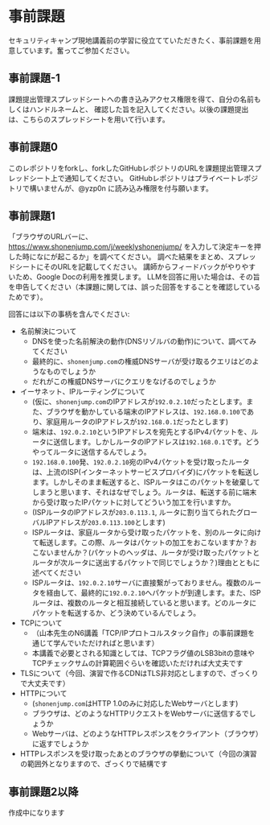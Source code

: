 # 事前課題
セキュリティキャンプ現地講義前の学習に役立てていただきたく、事前課題を用意しています。奮ってご参加ください。

## 事前課題-1
課題提出管理スプレッドシートへの書き込みアクセス権限を得て、自分の名前もしくはハンドルネームと、
確認した旨を記入してください。以後の課題提出は、こちらのスプレッドシートを用いて行います。

## 事前課題0
このレポジトリをforkし、forkしたGitHubレポジトリのURLを課題提出管理スプレッドシート上で通知してください。
GitHubレポジトリはプライベートレポジトリで構いませんが、@yzp0n に読み込み権限を付与願います。

## 事前課題1
「ブラウザのURLバーに、 https://www.shonenjump.com/j/weeklyshonenjump/ を入力して決定キーを押した時になにが起こるか」を調べてください。
調べた結果をまとめ、スプレッドシートにそのURLを記載してください。
講師からフィードバックがやりやすいため、Google Docの利用を推奨します。
LLMを回答に用いた場合は、その旨を申告してください（本課題に関しては、誤った回答をすることを確認しているためです）。

回答には以下の事柄を含んでください:
  - 名前解決について
    - DNSを使った名前解決の動作(DNSリゾルバの動作)について、調べてみてください
    - 最終的に、`shonenjump.com`の権威DNSサーバが受け取るクエリはどのようなものでしょうか
    - だれがこの権威DNSサーバにクエリをなげるのでしょうか
  - イーサネット、IPルーティングについて
    - (仮に、`shonenjump.com`のIPアドレスが`192.0.2.10`だったとします。また、ブラウザを動かしている端末のIPアドレスは、`192.168.0.100`であり、家庭用ルータのIPアドレスが`192.168.0.1`だったとします)
    - 端末は、`192.0.2.10`というIPアドレスを宛先とするIPv4パケットを、ルータに送信します。しかしルータのIPアドレスは`192.168.0.1`です。どうやってルータに送信するんでしょう。
    - `192.168.0.100`発、`192.0.2.10`宛のIPv4パケットを受け取ったルータは、上流のISP(インターネットサービスプロバイダ)にパケットを転送します。しかしそのまま転送すると、ISPルータはこのパケットを破棄してしまうと思います、それはなぜでしょう。ルータは、転送する前に端末から受け取ったIPパケットに対してどういう加工を行いますか。
    - (ISPルータのIPアドレスが`203.0.113.1`, ルータに割り当てられたグローバルIPアドレスが`203.0.113.100`とします)
    - ISPルータは、家庭ルータから受け取ったパケットを、別のルータに向けて転送します。この際、ルータはパケットの加工をおこないますか？おこないませんか？(パケットのヘッダは、ルータが受け取ったパケットとルータが次ルータに送出するパケットで同じでしょうか？)理由とともに述べてください
    - ISPルータは、`192.0.2.10`サーバに直接繋がっておりません。複数のルータを経由して、最終的に`192.0.2.10`へパケットが到達します。また、ISPルータは、複数のルータと相互接続していると思います。どのルータにパケットを転送するか、どう決めているんでしょう。
  - TCPについて
    - （山本先生のN6講義「TCP/IPプロトコルスタック自作」の事前課題を通じて学んでいただければと思います）
    - 本講義で必要とされる知識としては、TCPフラグ値のLSB3bitの意味やTCPチェックサムの計算範囲ぐらいを確認いただければ大丈夫です
  - TLSについて（今回、演習で作るCDNはTLS非対応としますので、ざっくりで大丈夫です）
  - HTTPについて
    - (`shonenjump.com`はHTTP 1.0のみに対応したWebサーバとします)
    - ブラウザは、どのようなHTTPリクエストをWebサーバに送信するでしょうか
    - Webサーバは、どのようなHTTPレスポンスをクライアント（ブラウザ）に返すでしょうか
  - HTTPレスポンスを受け取ったあとのブラウザの挙動について（今回の演習の範囲外となりますので、ざっくりで結構です

## 事前課題2以降
作成中になります
